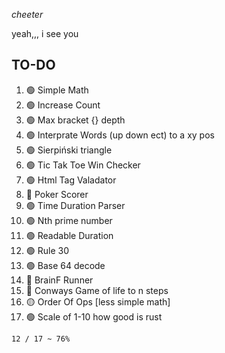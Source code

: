 *cheeter*

yeah,,, i see you

## TO-DO

1. 🟢 Simple Math
1. 🟢 Increase Count
1. 🟢 Max bracket {} depth
1. 🟢 Interprate Words (up down ect) to a xy pos
1. 🟢 Sierpiński triangle
1. 🟢 Tic Tak Toe Win Checker
1. 🟢 Html Tag Valadator
1. 🔴 Poker Scorer
1. 🟢 Time Duration Parser
1. 🟢 Nth prime number
1. 🟢 Readable Duration
1. 🟢 Rule 30
1. 🟢 Base 64 decode
1. 🔴 BrainF Runner
1. 🔴 Conways Game of life to n steps
1. 🟡 Order Of Ops [less simple math]
1. 🟢 Scale of 1-10 how good is rust

`12 / 17 ~ 76%`